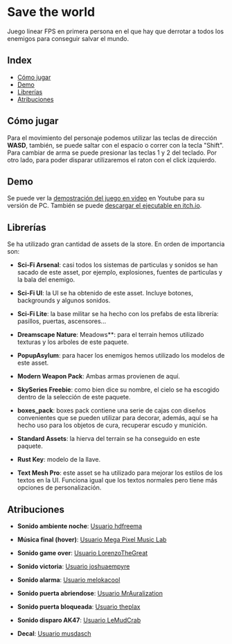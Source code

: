 # Save the world 

Juego linear FPS en primera persona en el que hay que derrotar a todos los enemigos para conseguir salvar el mundo.
## Index

- [Cómo jugar](https://github.com/Tomas-Gayo/save-the-world/blob/main/README.md#c%C3%B3mo-jugar)
- [Demo](https://github.com/Tomas-Gayo/save-the-world/blob/main/README.md#demo)
- [Librerías](https://github.com/Tomas-Gayo/save-the-world/blob/main/README.md#librer%C3%ADas)
- [Atribuciones](https://github.com/Tomas-Gayo/save-the-world/blob/main/README.md#atribuciones)

## Cómo jugar

Para el movimiento del personaje podemos utilizar las teclas de dirección **WASD**, también, se puede saltar con el espacio o correr con la tecla "Shift". Para cambiar de arma se puede presionar las teclas 1 y 2 del teclado. Por otro lado, para poder disparar utilizaremos el raton con el click izquierdo.

## Demo

Se puede ver la [demostración del juego en video](https://youtu.be/RoOnvPr_8lY) en Youtube para su versión de PC. 
También se puede [descargar el ejecutable en itch.io](https://tomas-gayo.itch.io/save-the-world).

## Librerías

Se ha utilizado gran cantidad de assets de la store. En orden de importancia son:

- **Sci-Fi Arsenal**: casi todos los sistemas de particulas y sonidos se han sacado de este asset, por ejemplo, explosiones, fuentes de particulas y la bala del enemigo.  

- **Sci-Fi UI**: la UI se ha obtenido de este asset. Incluye botones, backgrounds y algunos sonidos. 

- **Sci-Fi Lite**: la base militar se ha hecho con los prefabs de esta librería: pasillos, puertas, ascensores...

- **Dreamscape Nature**: Meadows**: para el terrain hemos utilizado texturas y los arboles de este paquete. 

- **PopupAsylum**: para hacer los enemigos hemos utilizado los modelos de este asset. 

- **Modern Weapon Pack**: Ambas armas provienen de aquí. 

- **SkySeries Freebie**: como bien dice su nombre, el cielo se ha escogido dentro de la selección de este paquete.

- **boxes_pack**: boxes pack contiene una serie de cajas con diseños convenientes que se pueden utilizar para decorar, además, aquí se ha hecho uso para los objetos de cura, recuperar escudo y munición.

- **Standard Assets**: la hierva del terrain se ha conseguido en este paquete.  

- **Rust Key**: modelo de la llave. 

- **Text Mesh Pro**: este asset se ha utilizado para mejorar los estilos de los textos en la UI. Funciona igual que los textos normales pero tiene más opciones de personalización.

## Atribuciones

- **Sonido ambiente noche**: [Usuario hdfreema](https://freesound.org/people/hdfreema/sounds/333221/)

- **Música final (hover)**: [Usuario Mega Pixel Music Lab](https://opengameart.org/content/sad-piano-0)

- **Sonido game over**: [Usuario LorenzoTheGreat](https://freesound.org/people/LorenzoTheGreat/sounds/417795/)

- **Sonido victoria**: [Usuario joshuaempyre](https://freesound.org/people/joshuaempyre/sounds/404024/)

- **Sonido alarma**: [Usuario melokacool](https://freesound.org/people/melokacool/sounds/613650/)

- **Sonido puerta abriendose**: [Usuario MrAuralization](https://freesound.org/people/MrAuralization/sounds/158626/)

- **Sonido puerta bloqueada**: [Usuario theplax](https://freesound.org/people/theplax/sounds/618145/)

- **Sonido disparo AK47**: [Usuario LeMudCrab](https://freesound.org/people/LeMudCrab/sounds/163457/)

- **Decal**: [Usuario musdasch](https://opengameart.org/content/bullet-decal)
